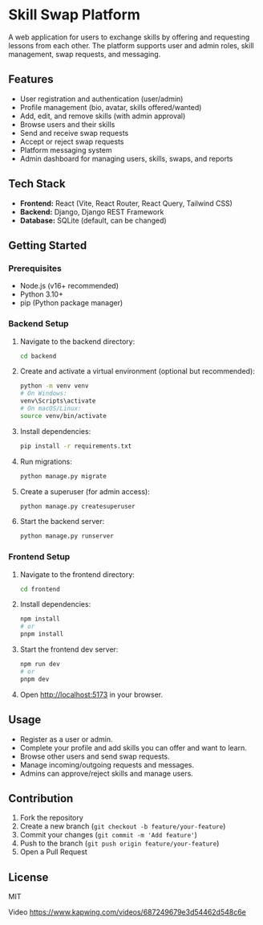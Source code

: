 # Skill Swap Platform

A web application for users to exchange skills by offering and requesting lessons from each other. The platform supports user and admin roles, skill management, swap requests, and messaging.

## Features
- User registration and authentication (user/admin)
- Profile management (bio, avatar, skills offered/wanted)
- Add, edit, and remove skills (with admin approval)
- Browse users and their skills
- Send and receive swap requests
- Accept or reject swap requests
- Platform messaging system
- Admin dashboard for managing users, skills, swaps, and reports

## Tech Stack
- **Frontend:** React (Vite, React Router, React Query, Tailwind CSS)
- **Backend:** Django, Django REST Framework
- **Database:** SQLite (default, can be changed)

## Getting Started

### Prerequisites
- Node.js (v16+ recommended)
- Python 3.10+
- pip (Python package manager)

### Backend Setup
1. Navigate to the backend directory:
   ```sh
   cd backend
   ```
2. Create and activate a virtual environment (optional but recommended):
   ```sh
   python -m venv venv
   # On Windows:
   venv\Scripts\activate
   # On macOS/Linux:
   source venv/bin/activate
   ```
3. Install dependencies:
   ```sh
   pip install -r requirements.txt
   ```
4. Run migrations:
   ```sh
   python manage.py migrate
   ```
5. Create a superuser (for admin access):
   ```sh
   python manage.py createsuperuser
   ```
6. Start the backend server:
   ```sh
   python manage.py runserver
   ```

### Frontend Setup
1. Navigate to the frontend directory:
   ```sh
   cd frontend
   ```
2. Install dependencies:
   ```sh
   npm install
   # or
   pnpm install
   ```
3. Start the frontend dev server:
   ```sh
   npm run dev
   # or
   pnpm dev
   ```
4. Open [http://localhost:5173](http://localhost:5173) in your browser.

## Usage
- Register as a user or admin.
- Complete your profile and add skills you can offer and want to learn.
- Browse other users and send swap requests.
- Manage incoming/outgoing requests and messages.
- Admins can approve/reject skills and manage users.

## Contribution
1. Fork the repository
2. Create a new branch (`git checkout -b feature/your-feature`)
3. Commit your changes (`git commit -m 'Add feature'`)
4. Push to the branch (`git push origin feature/your-feature`)
5. Open a Pull Request

## License
MIT

Video
https://www.kapwing.com/videos/687249679e3d54462d548c6e
